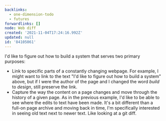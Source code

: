 ```yaml
---
backlinks:
  - one-dimension-todo
  - futures
forwardlinks: []
node: Web diff
created: '2021-11-04T17:24:16.992Z'
updated: null
id: '84105061'
---
```

I'd like to figure out how to build a system that serves two primary purposes: 

- Link to specific parts of a constantly changing webpage. For example, I might want to link to the text "I'd like to figure out how to build a system" above, but if I were the author of the page and I changed the word *build* to *design*, still preserve the link. 
- Capture the way the content on a page changes and move through the history of a given page. As in the previous example, I'd like to be able to see where the edits to text have been made. It's a bit different than a full-on page archive and moving back in time, I'm specifically interested in seeing old text next to newer text. Like looking at a git diff.
